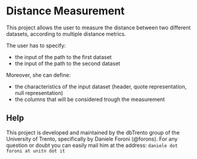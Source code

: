 # Distance Measurement

This project allows the user to measure the distance between two different datasets,
according to multiple distance metrics.

The user has to specify:
- the input of the path to the first dataset
- the input of the path to the second dataset

Moreover, she can define:
- the characteristics of the input dataset (header, quote representation, null representation)
- the columns that will be considered trough the measurement

Help
----
This project is developed and maintained by the dbTrento group of the University of Trento, specifically by Daniele Foroni (@forons).
For any question or doubt you can easily mail him at the address:
`daniele dot foroni at unitn dot it`
